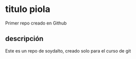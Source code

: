 # titulo piola
Primer repo creado en Github

## descripción
Este es un repo de soydalto, creado solo para el curso de git
